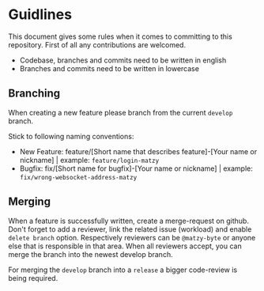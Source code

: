 # Guidlines

This document gives some rules when it comes to committing to this repository. First of all any contributions are welcomed.

* Codebase, branches and commits need to be written in english
* Branches and commits need to be written in lowercase

## Branching

When creating a new feature please branch from the current `develop` branch.

Stick to following naming conventions:
* New Feature: feature/[Short name that describes feature]-[Your name or nickname] | example: `feature/login-matzy`
* Bugfix: fix/[Short name for bugfix]-[Your name or nickname] | example: `fix/wrong-websocket-address-matzy`

## Merging

When a feature is successfully written, create a merge-request on github.
Don't forget to add a reviewer, link the related issue (workload) and enable `delete branch` option.
Respectively reviewers can be `@matzy-byte` or anyone else that is responsible in that area.
When all reviewers accept, you can merge the branch into the newest develop branch.

For merging the `develop` branch into a `release` a bigger code-review is being required.
